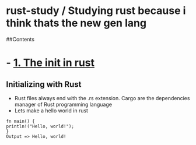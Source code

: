 # rust-study / Studying rust because i think thats the new gen lang

##Contents <!-- omit in toc -->

# - [1. The init in rust](#1-rust-init)

## Initializing with Rust

- Rust files always end with the .rs extension. Cargo are the dependencies manager of Rust programming language
- Lets make a hello world in rust
```
fn main() {
println!("Hello, world!");
}
Output => Hello, world!
```

    

